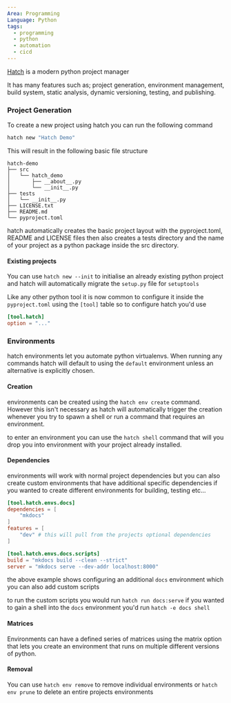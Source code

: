 ```yaml
---
Area: Programming
Language: Python
tags:
  - programming
  - python
  - automation
  - cicd
---
```

[Hatch](https://hatch.pypa.io/latest/) is a modern python project manager

It has many features such as; project generation, environment management, build system, static analysis, dynamic versioning, testing, and publishing.

### Project Generation
To create a new project using hatch you can run the following command 
```bash
hatch new "Hatch Demo"
```

This will result in the following basic file structure
```
hatch-demo
├── src
│   └── hatch_demo
│       ├── __about__.py
│       └── __init__.py
├── tests
│   └── __init__.py
├── LICENSE.txt
├── README.md
└── pyproject.toml
```

hatch automatically creates the basic project layout with the pyproject.toml, README and LICENSE files then also creates a tests directory and the name of your project as a python package inside the src directory.

#### Existing projects
You can use `hatch new --init` to initialise an already existing python project and hatch will automatically migrate the `setup.py` file for `setuptools`

Like any other python tool it is now common to configure it inside the `pyproject.toml` using the `[tool]` table so to configure hatch you'd use
```toml
[tool.hatch]
option = "..."
```

### Environments

hatch environments let you automate python virtualenvs. When running any commands hatch will default to using the `default` environment unless an alternative is explicitly chosen.

#### Creation
environments can be created using the `hatch env create` command. However this isn't necessary as hatch will automatically trigger the creation whenever you try to spawn a shell or run a command that requires an environment.

to enter an environment you can use the `hatch shell` command that will you drop you into environment with your project already installed.

#### Dependencies
environments will work with normal project dependencies but you can also create custom environments that have additional specific dependencies if you wanted to create different environments for building, testing etc...

```toml
[tool.hatch.envs.docs]
dependencies = [
    "mkdocs"
]
features = [
    "dev" # this will pull from the projects optional dependencies
]

[tool.hatch.envs.docs.scripts]
build = "mkdocs build --clean --strict"
server = "mkdocs serve --dev-addr localhost:8000"
```

the above example shows configuring an additional `docs` environment which you can also add custom scripts

to run the custom scripts you would run `hatch run docs:serve` if you wanted to gain a shell into the `docs` environment you'd run `hatch -e docs shell`

#### Matrices
Environments can have a defined series of matrices using the matrix option that lets you create an environment that runs on multiple different versions of python.

#### Removal
You can use `hatch env remove` to remove individual environments or `hatch env prune` to delete an entire projects environments